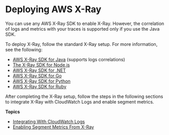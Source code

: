 # Deploying AWS X\-Ray<a name="deploy_servicelens_xray"></a>

You can use any AWS X\-Ray SDK to enable X\-Ray\. However, the correlation of logs and metrics with your traces is supported only if you use the Java SDK\.

To deploy X\-Ray, follow the standard X\-Ray setup\. For more information, see the following:
+ [AWS X\-Ray SDK for Java](https://docs.aws.amazon.com/xray/latest/devguide/xray-sdk-java.html) \(supports logs correlations\)
+ [The X\-Ray SDK for Node\.js](https://docs.aws.amazon.com/xray/latest/devguide/xray-sdk-nodejs.html)
+ [AWS X\-Ray SDK for \.NET](https://docs.aws.amazon.com/xray/latest/devguide/xray-sdk-dotnet.html)
+ [AWS X\-Ray SDK for Go](https://docs.aws.amazon.com/xray/latest/devguide/xray-sdk-go.html)
+ [AWS X\-Ray SDK for Python](https://docs.aws.amazon.com/xray/latest/devguide/xray-sdk-python.html)
+ [AWS X\-Ray SDK for Ruby](https://docs.aws.amazon.com/xray/latest/devguide/xray-sdk-ruby.html)

After completing the X\-Ray setup, follow the steps in the following sections to integrate X\-Ray with CloudWatch Logs and enable segment metrics\.

**Topics**
+ [Integrating With CloudWatch Logs](deploy_servicelens_CloudWatch_agent_logintegration.md)
+ [Enabling Segment Metrics From X\-Ray](deploy_servicelens_CloudWatch_agent_segments.md)